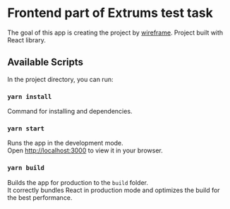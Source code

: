 # Frontend part of Extrums test task

The goal of this app is creating the project by [wireframe](https://spectacular-magazine-7fe.notion.site/Application-Wireframe-c2b106e52c9547b3a56ab3ef74c9dd33).
Project built with React library. 

## Available Scripts

In the project directory, you can run:

### `yarn install`
Command for installing and dependencies.

### `yarn start`

Runs the app in the development mode.\
Open [http://localhost:3000](http://localhost:3000) to view it in your browser.

### `yarn build`

Builds the app for production to the `build` folder.\
It correctly bundles React in production mode and optimizes the build for the best performance.

